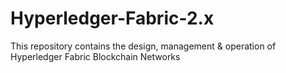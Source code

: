 # Hyperledger-Fabric-2.x
This repository contains the design, management &amp; operation of Hyperledger Fabric Blockchain Networks
